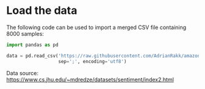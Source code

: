 # Load the data
The following code can be used to import a merged CSV file containing 8000 samples:

```python
import pandas as pd

data = pd.read_csv('https://raw.githubusercontent.com/AdrianRakk/amazon-reviews/main/sentiment_merged/merged_reviews.csv',
                   sep=';', encoding='utf8')
```

Data source: https://www.cs.jhu.edu/~mdredze/datasets/sentiment/index2.html

